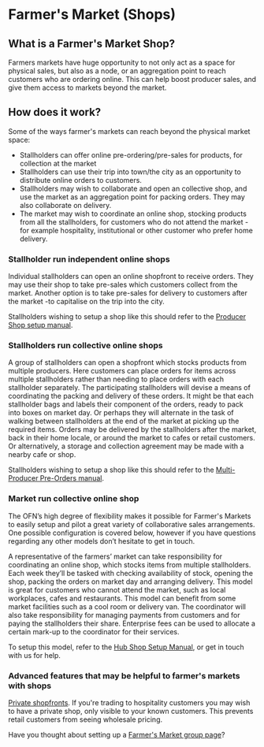 # Farmer's Market \(Shops\)

## What is a Farmer's Market Shop?

Farmers markets have huge opportunity to not only act as a space for physical sales, but also as a node, or an aggregation point to reach customers who are ordering online. This can help boost producer sales, and give them access to markets beyond the market.

## How does it work?

Some of the ways farmer's markets can reach beyond the physical market space:

* Stallholders can offer online pre-ordering/pre-sales for products, for collection at the market
* Stallholders can use their trip into town/the city as an opportunity to distribute online orders to customers.
* Stallholders may wish to collaborate and open an collective shop, and use the market as an aggregation point for packing orders. They may also collaborate on delivery.
* The market may wish to coordinate an online shop, stocking products from all the stallholders, for customers who do not attend the market - for example hospitality, institutional or other customer who prefer home delivery.

### Stallholder run independent online shops

Individual stallholders can open an online shopfront to receive orders. They may use their shop to take pre-sales which customers collect from the market. Another option is to take pre-sales for delivery to customers after the market -to capitalise on the trip into the city.

Stallholders wishing to setup a shop like this should refer to the [Producer Shop setup manual](producer-shop.md#producer-shop).

### Stallholders run collective online shops

A group of stallholders can open a shopfront which stocks products from multiple producers. Here customers can place orders for items across multiple stallholders rather than needing to place orders with each stallholder separately. The participating stallholders will devise a means of coordinating the packing and delivery of these orders. It might be that each stallholder bags and labels their component of the orders, ready to pack into boxes on market day. Or perhaps they will alternate in the task of walking between stallholders at the end of the market at picking up the required items. Orders may be delivered by the stallholders after the market, back in their home locale, or around the market to cafes or retail customers. Or alternatively, a storage and collection agreement may be made with a nearby cafe or shop.

Stallholders wishing to setup a shop like this should refer to the [Multi-Producer Pre-Orders manual](multi-producer-pre-orders.md).

### Market run collective online shop

The OFN’s high degree of flexibility makes it possible for Farmer's Markets to easily setup and pilot a great variety of collaborative sales arrangements. One possible configuration is covered below, however if you have questions regarding any other models don’t hesitate to get in touch.

A representative of the farmers’ market can take responsibility for coordinating an online shop, which stocks items from multiple stallholders. Each week they’ll be tasked with checking availability of stock, opening the shop, packing the orders on market day and arranging delivery. This model is great for customers who cannot attend the market, such as local workplaces, cafes and restaurants. This model can benefit from some market facilities such as a cool room or delivery van. The coordinator will also take responsibility for managing payments from customers and for paying the stallholders their share. Enterprise fees can be used to allocate a certain mark-up to the coordinator for their services.

To setup this model, refer to the [Hub Shop Setup Manual](hub-shop.md), or get in touch with us for help.

### Advanced features that may be helpful to farmer's markets with shops

[Private shopfronts](../advanced-features/shop-setup/private-shopfront.md). If you're trading to hospitality customers you may wish to have a private shop, only visible to your known customers. This prevents retail customers from seeing wholesale pricing.

Have you thought about setting up a [Farmer's Market group page](farmers-market-group-page.md)?

